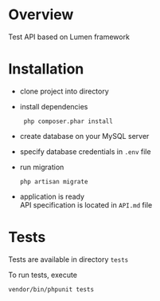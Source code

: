 # Overview

Test API based on Lumen framework

# Installation

* clone project into directory

* install dependencies

    ` php composer.phar install`
 
* create database on your MySQL server 

* specify database credentials in `.env` file

* run migration
   
   `php artisan migrate`
   
* application is ready<br> API specification is located in `API.md` file

# Tests

Tests are available in directory `tests`<br>

To run tests, execute

   `vendor/bin/phpunit tests`
